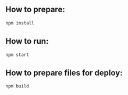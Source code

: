 ## How to prepare:
```bash
npm install
```

## How to run:
```bash
npm start
```

## How to prepare files for deploy:
```bash
npm build
```